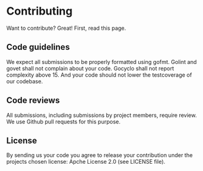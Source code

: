 
# Contributing

Want to contribute? Great! First, read this page.

## Code guidelines

We expect all submissions to be properly formatted using gofmt.
Golint and govet shall not complain about your code. Gocyclo shall not report 
complexity above 15. And your code should not lower the testcoverage of our
codebase.

## Code reviews

All submissions, including submissions by project members, require review. We
use Github pull requests for this purpose.

## License

By sending us your code you agree to release your contribution under the projects
chosen license: Apche License 2.0 (see LICENSE file).